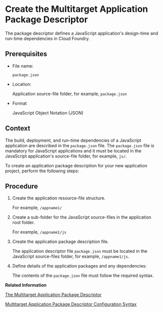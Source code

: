 <!-- loio0b0ed18fa4794cc4949404e5547103f0 -->

# Create the Multitarget Application Package Descriptor

The package descriptor defines a JavaScript application's design-time and run-time dependencies in Cloud Foundry.



## Prerequisites

-   File name:

    `package.json`

-   Location:

    Application source-file folder, for example, `package.json`

-   Format

    JavaScript Object Notation \(JSON\)




## Context

The build, deployment, and run-time dependencies of a JavaScript application are described in the `package.json` file. The `package.json` file is mandatory for JavaScript applications and it must be located in the JavaScript application's source-file folder, for example, `js/`.

To create an application package description for your new application project, perform the following steps:



<a name="loio0b0ed18fa4794cc4949404e5547103f0__steps_xly_smq_xs"/>

## Procedure

1.  Create the application resource-file structure.

    For example, `/appname1/`

2.  Create a sub-folder for the JavaScript source-files in the application root folder.

    For example, `/appname1/js`

3.  Create the application package description file.

    The application descriptor file `package.json` must be located in the JavaScript source-files folder, for example, `/appname1/js`.

4.  Define details of the application packages and any dependencies:

    The contents of the `package.json` file must follow the required syntax.


**Related Information**  


[The Multitarget Application Package Descriptor](the-multitarget-application-package-descriptor-0818c56.md "A file describing the prerequisites and dependencies that apply to a JavaScript multitarget application in Cloud Foundry on SAP Business Technology Platform.")

[Multitarget Application Package Descriptor Configuration Syntax](multitarget-application-package-descriptor-configuration-syntax-a4a91b5.md "The package descriptor defines the prerequisites and dependencies that apply to packages in a JavaScript multitarget application deployed in the Cloud Foundry run time.")

